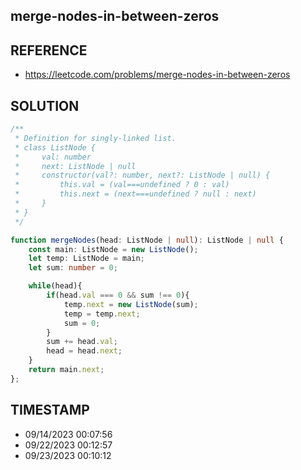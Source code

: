 ## merge-nodes-in-between-zeros

## REFERENCE

- https://leetcode.com/problems/merge-nodes-in-between-zeros

## SOLUTION

``` Typescript
/**
 * Definition for singly-linked list.
 * class ListNode {
 *     val: number
 *     next: ListNode | null
 *     constructor(val?: number, next?: ListNode | null) {
 *         this.val = (val===undefined ? 0 : val)
 *         this.next = (next===undefined ? null : next)
 *     }
 * }
 */

function mergeNodes(head: ListNode | null): ListNode | null {
    const main: ListNode = new ListNode();
    let temp: ListNode = main;
    let sum: number = 0;

    while(head){
        if(head.val === 0 && sum !== 0){
            temp.next = new ListNode(sum);
            temp = temp.next;
            sum = 0;
        }
        sum += head.val;
        head = head.next;
    }
    return main.next;
};
```

## TIMESTAMP

- 09/14/2023 00:07:56
- 09/22/2023 00:12:57
- 09/23/2023 00:10:12










